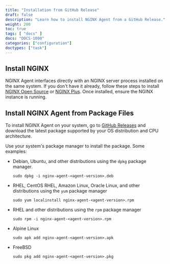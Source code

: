 ```yaml
---
title: "Installation from GitHub Release"
draft: false
description: "Learn how to install NGINX Agent from a GitHub Release."
weight: 200
toc: true
tags: [ "docs" ]
docs: "DOCS-1090"
categories: ["configuration"]
doctypes: ["task"]
---
```


## Install NGINX

NGINX Agent interfaces directly with an NGINX server process installed on the same system. If you don't have it already, follow these steps to install [NGINX Open Source](https://www.nginx.com/resources/wiki/start/topics/tutorials/install/) or [NGINX Plus](https://docs.nginx.com/nginx/admin-guide/installing-nginx/installing-nginx-plus/). Once installed, ensure the NGINX instance is running.

## Install NGINX Agent from Package Files

To install NGINX Agent on your system, go to [GitHub Releases](https://github.com/nginx/agent/releases) and download the latest package supported by your OS distribution and CPU architecture.

Use your system's package manager to install the package. Some examples:

- Debian, Ubuntu, and other distributions using the `dpkg` package manager.

  ```
  sudo dpkg -i nginx-agent-<agent-version>.deb
  ```

- RHEL, CentOS RHEL, Amazon Linux, Oracle Linux, and other distributions using the `yum` package manager
  
  ```
  sudo yum localinstall nginx-agent-<agent-version>.rpm
  ```

- RHEL and other distributions using the `rpm` package manager

  ```
  sudo rpm -i nginx-agent-<agent-version>.rpm
  ```

- Alpine Linux

  ```
  sudo apk add nginx-agent-<agent-version>.apk
  ```

- FreeBSD
 
  ```
  sudo pkg add nginx-agent-<agent-version>.pkg
  ```
